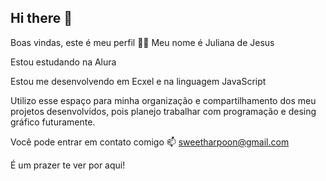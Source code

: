 ## Hi there 👋

Boas vindas, este é meu perfil 💙💙
Meu nome é Juliana de Jesus 


Estou estudando na Alura


Estou me desenvolvendo em Ecxel e na linguagem JavaScript


Utilizo esse espaço para minha organização e compartilhamento dos meu projetos desenvolvidos, pois planejo trabalhar com programação e desing gráfico futuramente.


Você pode entrar em contato comigo 📫
sweetharpoon@gmail.com 


É um prazer te ver por aqui! 
<!--
**JulianaJesus2/JulianaJesus2** is a ✨ _special_ ✨ repository because its `README.md` (this file) appears on your GitHub profile.

Here are some ideas to get you started:

- 🔭 I’m currently working on ...
- 🌱 I’m currently learning ...
- 👯 I’m looking to collaborate on ...
- 🤔 I’m looking for help with ...
- 💬 Ask me about ...
- 📫 How to reach me: ...
- 😄 Pronouns: ...
- ⚡ Fun fact: ...
-->
